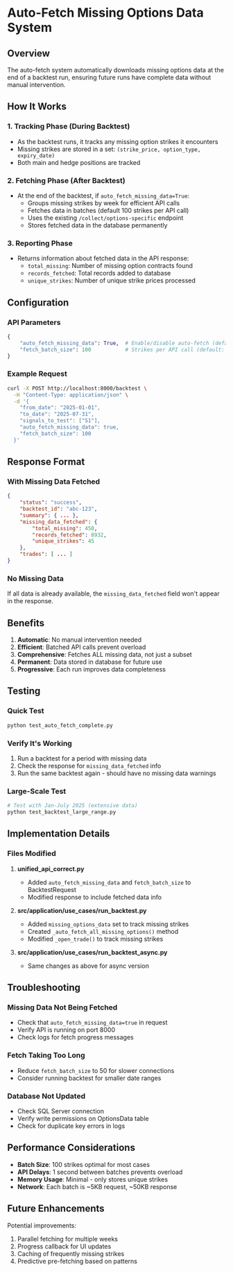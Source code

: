 # Auto-Fetch Missing Options Data System

## Overview
The auto-fetch system automatically downloads missing options data at the end of a backtest run, ensuring future runs have complete data without manual intervention.

## How It Works

### 1. **Tracking Phase** (During Backtest)
- As the backtest runs, it tracks any missing option strikes it encounters
- Missing strikes are stored in a set: `(strike_price, option_type, expiry_date)`
- Both main and hedge positions are tracked

### 2. **Fetching Phase** (After Backtest)
- At the end of the backtest, if `auto_fetch_missing_data=True`:
  - Groups missing strikes by week for efficient API calls
  - Fetches data in batches (default 100 strikes per API call)
  - Uses the existing `/collect/options-specific` endpoint
  - Stores fetched data in the database permanently

### 3. **Reporting Phase**
- Returns information about fetched data in the API response:
  - `total_missing`: Number of missing option contracts found
  - `records_fetched`: Total records added to database
  - `unique_strikes`: Number of unique strike prices processed

## Configuration

### API Parameters
```python
{
    "auto_fetch_missing_data": True,  # Enable/disable auto-fetch (default: True)
    "fetch_batch_size": 100           # Strikes per API call (default: 100)
}
```

### Example Request
```bash
curl -X POST http://localhost:8000/backtest \
  -H "Content-Type: application/json" \
  -d '{
    "from_date": "2025-01-01",
    "to_date": "2025-07-31",
    "signals_to_test": ["S1"],
    "auto_fetch_missing_data": true,
    "fetch_batch_size": 100
  }'
```

## Response Format

### With Missing Data Fetched
```json
{
    "status": "success",
    "backtest_id": "abc-123",
    "summary": { ... },
    "missing_data_fetched": {
        "total_missing": 450,
        "records_fetched": 8932,
        "unique_strikes": 45
    },
    "trades": [ ... ]
}
```

### No Missing Data
If all data is already available, the `missing_data_fetched` field won't appear in the response.

## Benefits

1. **Automatic**: No manual intervention needed
2. **Efficient**: Batched API calls prevent overload
3. **Comprehensive**: Fetches ALL missing data, not just a subset
4. **Permanent**: Data stored in database for future use
5. **Progressive**: Each run improves data completeness

## Testing

### Quick Test
```python
python test_auto_fetch_complete.py
```

### Verify It's Working
1. Run a backtest for a period with missing data
2. Check the response for `missing_data_fetched` info
3. Run the same backtest again - should have no missing data warnings

### Large-Scale Test
```python
# Test with Jan-July 2025 (extensive data)
python test_backtest_large_range.py
```

## Implementation Details

### Files Modified
1. **unified_api_correct.py**
   - Added `auto_fetch_missing_data` and `fetch_batch_size` to BacktestRequest
   - Modified response to include fetched data info

2. **src/application/use_cases/run_backtest.py**
   - Added `missing_options_data` set to track missing strikes
   - Created `_auto_fetch_all_missing_options()` method
   - Modified `_open_trade()` to track missing strikes

3. **src/application/use_cases/run_backtest_async.py**
   - Same changes as above for async version

## Troubleshooting

### Missing Data Not Being Fetched
- Check that `auto_fetch_missing_data=true` in request
- Verify API is running on port 8000
- Check logs for fetch progress messages

### Fetch Taking Too Long
- Reduce `fetch_batch_size` to 50 for slower connections
- Consider running backtest for smaller date ranges

### Database Not Updated
- Check SQL Server connection
- Verify write permissions on OptionsData table
- Check for duplicate key errors in logs

## Performance Considerations

- **Batch Size**: 100 strikes optimal for most cases
- **API Delays**: 1 second between batches prevents overload
- **Memory Usage**: Minimal - only stores unique strikes
- **Network**: Each batch is ~5KB request, ~50KB response

## Future Enhancements

Potential improvements:
1. Parallel fetching for multiple weeks
2. Progress callback for UI updates
3. Caching of frequently missing strikes
4. Predictive pre-fetching based on patterns